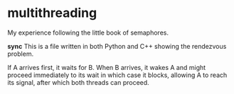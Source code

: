 # multithreading
My experience following the little book of semaphores.

**sync**
This is a file written in both Python and C++ showing the rendezvous problem.

If A arrives first, it waits for B. When B arrives, it wakes A and might
proceed immediately to its wait in which case it blocks, allowing A to reach its
signal, after which both threads can proceed.
